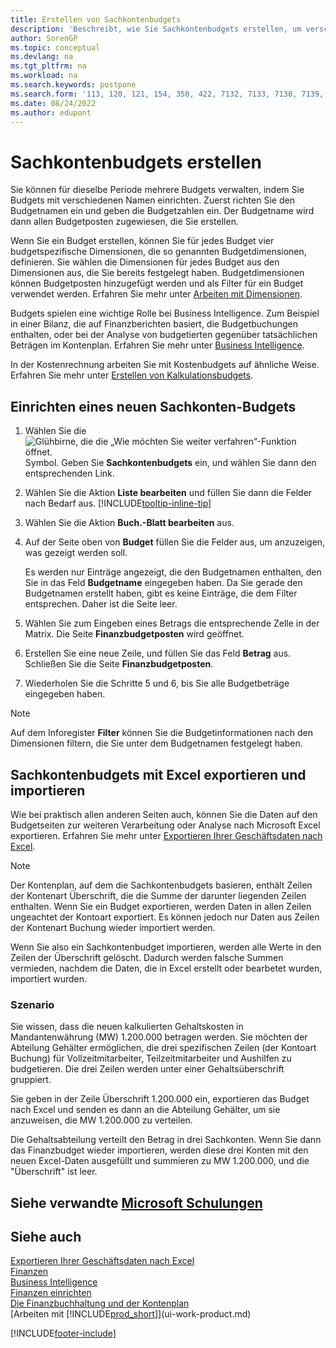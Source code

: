 ```yaml
---
title: Erstellen von Sachkontenbudgets
description: 'Beschreibt, wie Sie Sachkontenbudgets erstellen, um verschiedene finanzielle Aktivitäten zu planen und Dimensionen für Business Intelligence-Zwecke zuzuordnen.'
author: SorenGP
ms.topic: conceptual
ms.devlang: na
ms.tgt_pltfrm: na
ms.workload: na
ms.search.keywords: postpone
ms.search.form: '113, 120, 121, 154, 350, 422, 7132, 7133, 7138, 7139, 9203, 9219, 9239, 9373, 9374'
ms.date: 08/24/2022
ms.author: edupont
---
```

# Sachkontenbudgets erstellen

Sie können für dieselbe Periode mehrere Budgets verwalten, indem Sie Budgets mit verschiedenen Namen einrichten. Zuerst richten Sie den Budgetnamen ein und geben die Budgetzahlen ein. Der Budgetname wird dann allen Budgetposten zugewiesen, die Sie erstellen.  

Wenn Sie ein Budget erstellen, können Sie für jedes Budget vier budgetspezifische Dimensionen, die so genannten Budgetdimensionen, definieren. Sie wählen die Dimensionen für jedes Budget aus den Dimensionen aus, die Sie bereits festgelegt haben. Budgetdimensionen können Budgetposten hinzugefügt werden und als Filter für ein Budget verwendet werden. Erfahren Sie mehr unter [Arbeiten mit Dimensionen](finance-dimensions.md).

Budgets spielen eine wichtige Rolle bei Business Intelligence. Zum Beispiel in einer Bilanz, die auf Finanzberichten basiert, die Budgetbuchungen enthalten, oder bei der Analyse von budgetierten gegenüber tatsächlichen Beträgen im Kontenplan. Erfahren Sie mehr unter [Business Intelligence](bi.md).

In der Kostenrechnung arbeiten Sie mit Kostenbudgets auf ähnliche Weise. Erfahren Sie mehr unter [Erstellen von Kalkulationsbudgets](finance-create-cost-budgets.md).  

## Einrichten eines neuen Sachkonten-Budgets

1. Wählen Sie die ![Glühbirne, die die „Wie möchten Sie weiter verfahren“-Funktion öffnet.](media/ui-search/search_small.png "Sagen Sie mir, was Sie tun möchten") Symbol. Geben Sie **Sachkontenbudgets** ein, und wählen Sie dann den entsprechenden Link.  
2. Wählen Sie die Aktion **Liste bearbeiten** und füllen Sie dann die Felder nach Bedarf aus. [!INCLUDE[tooltip-inline-tip](includes/tooltip-inline-tip_md.md)]  
3. Wählen Sie die Aktion **Buch.-Blatt bearbeiten** aus.
4. Auf der Seite oben von **Budget** füllen Sie die Felder aus, um anzuzeigen, was gezeigt werden soll.  

    Es werden nur Einträge angezeigt, die den Budgetnamen enthalten, den Sie in das Feld **Budgetname** eingegeben haben. Da Sie gerade den Budgetnamen erstellt haben, gibt es keine Einträge, die dem Filter entsprechen. Daher ist die Seite leer.  
5. Wählen Sie zum Eingeben eines Betrags die entsprechende Zelle in der Matrix. Die Seite **Finanzbudgetposten** wird geöffnet.  
6. Erstellen Sie eine neue Zeile, und füllen Sie das Feld **Betrag** aus. Schließen Sie die Seite **Finanzbudgetposten**.  
7. Wiederholen Sie die Schritte 5 und 6, bis Sie alle Budgetbeträge eingegeben haben.  

> [!NOTE]  
> Auf dem Inforegister **Filter** können Sie die Budgetinformationen nach den Dimensionen filtern, die Sie unter dem Budgetnamen festgelegt haben.

## Sachkontenbudgets mit Excel exportieren und importieren

Wie bei praktisch allen anderen Seiten auch, können Sie die Daten auf den Budgetseiten zur weiteren Verarbeitung oder Analyse nach Microsoft Excel exportieren. Erfahren Sie mehr unter [Exportieren Ihrer Geschäftsdaten nach Excel](about-export-data.md).

> [!NOTE]
> Der Kontenplan, auf dem die Sachkontenbudgets basieren, enthält Zeilen der Kontenart Überschrift, die die Summe der darunter liegenden Zeilen enthalten. Wenn Sie ein Budget exportieren, werden Daten in allen Zeilen ungeachtet der Kontoart exportiert. Es können jedoch nur Daten aus Zeilen der Kontenart Buchung wieder importiert werden. 

Wenn Sie also ein Sachkontenbudget importieren, werden alle Werte in den Zeilen der Überschrift gelöscht. Dadurch werden falsche Summen vermieden, nachdem die Daten, die in Excel erstellt oder bearbetet wurden, importiert wurden.

### Szenario

Sie wissen, dass die neuen kalkulierten Gehaltskosten in Mandantenwährung (MW) 1.200.000 betragen werden. Sie möchten der Abteilung Gehälter ermöglichen, die drei spezifischen Zeilen (der Kontoart Buchung) für Vollzeitmitarbeiter, Teilzeitmitarbeiter und Aushilfen zu budgetieren. Die drei Zeilen werden unter einer Gehaltsüberschrift gruppiert.

Sie geben in der Zeile Überschrift 1.200.000 ein, exportieren das Budget nach Excel und senden es dann an die Abteilung Gehälter, um sie anzuweisen, die MW 1.200.000 zu verteilen.

Die Gehaltsabteilung verteilt den Betrag in drei Sachkonten. Wenn Sie dann das Finanzbudget wieder importieren, werden diese drei Konten mit den neuen Excel-Daten ausgefüllt und summieren zu MW 1.200.000, und die "Überschrift" ist leer.

## Siehe verwandte [Microsoft Schulungen](/training/modules/budgets-exchange-rates-dynamics-365-business-central/index)

## Siehe auch

[Exportieren Ihrer Geschäftsdaten nach Excel](about-export-data.md)  
[Finanzen](finance.md)  
[Business Intelligence](bi.md)  
[Finanzen einrichten](finance-setup-finance.md)  
[Die Finanzbuchhaltung und der Kontenplan](finance-general-ledger.md)  
[Arbeiten mit [!INCLUDE[prod_short](includes/prod_short.md)]](ui-work-product.md)  

[!INCLUDE[footer-include](includes/footer-banner.md)]
